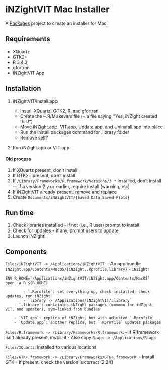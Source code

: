 # iNZightVIT Mac Installer

A [Packages](http://s.sudre.free.fr/Software/Packages/about.html) project to create an installer for Mac.


## Requirements

- XQuartz
- GTK2+
- R 3.4.3
- gfortran
- iNZightVIT App



## Installation

1. iNZightVIT/Install.app
	- Install XQuartz, GTK2, R, and gfortran
	- Create the ~.R/Makevars file (+ a file saying "Yes, iNZight created this!")
	- Move iNZight.app, VIT.app, Update.app, and Uninstall.app into place
	- Run the install packages command for .library folder
	- Remove self?

2. Run iNZight.app or VIT.app




#### Old process
1. If XQuartz present, don’t install
2. If GTK2+ present, don’t install
3. If `/Library/Frameworks/R.framework/Versions/3.*` installed, don’t install — if a version 2.y or earlier, require install (warning, etc)
4. If iNZightVIT already present, remove and replace
5. Create `Documents/iNZightVIT/{Saved Data,Saved Plots}`


## Run time

1. Check libraries installed - if not (i.e., R user) prompt to install
2. Check for updates - if any, prompt users to update
3. Launch iNZight!



## Components

`Files/iNZightVIT -> /Applications/iNZightVIT`:
		- An app bundle `iNZight.app/Contents/MacOS/{iNZight,.Rprofile,library}`
			- `iNZight`:
```{bash}
ENV R_HOME=`/Applications/iNZightVIT/iNZight.app/Contents/MacOS`
open -a R $(R_HOME)
```
			- `.Rprofile`: set everything up, check installed, check updates, run iNZight
			- `library -> /Applications/iNZightVIT/.library`
		- `.library`: containing iNZight packages (common for iNZight, VIT, and updater), sym-linked from bundles

		- `VIT.app`: replica of iNZight, but with adjusted `.Rprofile`
		- `Update.app`: another replica, but `.Rprofile` updates packages

`Files/R.framework -> /Library/Frameworks/R.framework`:
		- If R.framework isn't already present, install it
		- Also copy `R.app -> /Applications/R.app`

`Files/XQuartz`: installed to various locations

`Files/GTK+.framework -> /Library/Frameworks/GTK+.framework`:
		- Install GTK
		- If present, check the version is correct (2.24)
